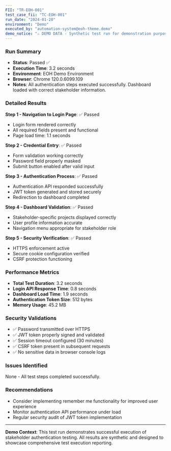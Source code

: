 ```yaml
---
FII: "TR-EOH-001"
test_case_fii: "TC-EOH-001"
run_date: "2024-01-20"
environment: "Demo"
executed_by: "automation-system@eoh-theme.demo"
demo_notice: "⚠️ DEMO DATA - Synthetic test run for demonstration purposes"
---
```


### Run Summary

- **Status**: Passed ✅
- **Execution Time**: 3.2 seconds
- **Environment**: EOH Demo Environment
- **Browser**: Chrome 120.0.6099.109
- **Notes**: All authentication steps executed successfully. Dashboard loaded with correct stakeholder information.

### Detailed Results

**Step 1 - Navigation to Login Page**: ✅ Passed
- Login form rendered correctly
- All required fields present and functional
- Page load time: 1.1 seconds

**Step 2 - Credential Entry**: ✅ Passed
- Form validation working correctly
- Password field properly masked
- Submit button enabled after valid input

**Step 3 - Authentication Process**: ✅ Passed
- Authentication API responded successfully
- JWT token generated and stored securely
- Redirection to dashboard completed

**Step 4 - Dashboard Validation**: ✅ Passed
- Stakeholder-specific projects displayed correctly
- User profile information accurate
- Navigation menu appropriate for stakeholder role

**Step 5 - Security Verification**: ✅ Passed
- HTTPS enforcement active
- Secure cookie configuration verified
- CSRF protection functioning

### Performance Metrics

- **Total Test Duration**: 3.2 seconds
- **Login API Response Time**: 0.8 seconds
- **Dashboard Load Time**: 1.9 seconds
- **Authentication Token Size**: 512 bytes
- **Memory Usage**: 45.2 MB

### Security Validations

- ✅ Password transmitted over HTTPS
- ✅ JWT token properly signed and validated
- ✅ Session timeout configured (30 minutes)
- ✅ CSRF token present in subsequent requests
- ✅ No sensitive data in browser console logs

### Issues Identified

None - All test steps completed successfully.

### Recommendations

- Consider implementing remember me functionality for improved user experience
- Monitor authentication API performance under load
- Regular security audit of JWT token implementation

---
**Demo Context**: This test run demonstrates successful execution of stakeholder authentication testing. All results are synthetic and designed to showcase comprehensive test execution reporting.
